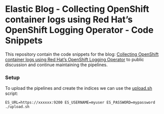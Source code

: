 # Elastic Blog - Collecting OpenShift container logs using Red Hat’s OpenShift Logging Operator - Code Snippets

This repository contain the code snippets for the blog: 
[Collecting OpenShift container logs using Red Hat’s OpenShift Logging Operator](https://www.elastic.co/blog/openshift-container-logs-red-hat-logging-operator) to public discussion
and continue maintaining the pipelines.


### Setup

To upload the pipelines and create the indices we can use the 
[upload.sh](./upload.sh) script:

```
ES_URL=https://xxxxxx:9200 ES_USERNAME=myuser ES_PASSWORD=mypassword ./upload.sh
```